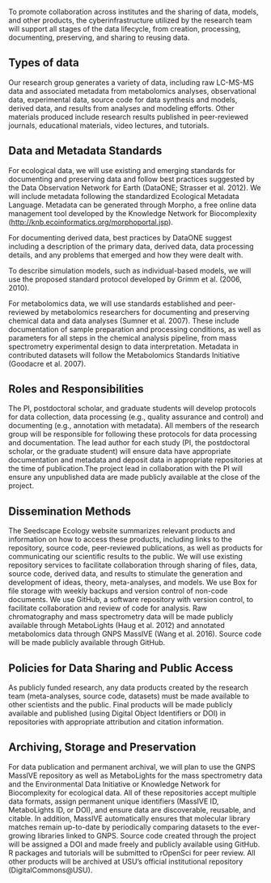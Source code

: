 To promote collaboration across institutes and the sharing of data, models, and other products, the cyberinfrastructure utilized by the research team will support all stages of the data lifecycle, from creation, processing, documenting, preserving, and sharing to reusing data.

## Types of data

Our research group generates a variety of data, including raw LC-MS-MS data and associated metadata from metabolomics analyses, observational data, experimental data, source code for data synthesis and models, derived data, and results from analyses and modeling efforts.  Other materials produced include research results  published in peer-reviewed journals, educational materials, video lectures,  and tutorials. 

## Data and Metadata Standards

For ecological data, we will use existing and emerging standards for documenting and preserving data and follow best practices suggested by the Data Observation Network for Earth (DataONE; Strasser et al. 2012). We will include metadata following the standardized Ecological Metadata Language. Metadata can be generated through Morpho, a free online data management tool developed by the Knowledge Network for Biocomplexity (http://knb.ecoinformatics.org/morphoportal.jsp). 

For documenting derived data, best practices by DataONE suggest including a description of the primary data, derived data, data processing details, and any problems that emerged and how they were dealt with.

To describe simulation models, such as individual-based models, we will use the proposed standard protocol developed by Grimm et al. (2006, 2010). 

For metabolomics data, we will use standards established and peer-reviewed by metabolomics researchers for documenting and preserving chemical data and data analyses (Sumner et al. 2007). These include documentation of sample preparation and processing conditions, as well as parameters for all steps in the chemical analysis pipeline, from mass spectrometry experimental design to data interpretation. Metadata in contributed datasets will follow the Metabolomics Standards Initiative (Goodacre et al. 2007). 

## Roles and Responsibilities 

The PI, postdoctoral scholar, and graduate students will develop protocols for data collection, data processing (e.g., quality assurance and control) and documenting (e.g., annotation with metadata). All members of the research group will be responsible for following these protocols for data processing and documentation. The lead author for each study (PI, the postdoctoral scholar, or the graduate student) will ensure data have appropriate documentation and metadata and deposit data in appropriate repositories at the time of publication.The project lead in collaboration with the PI will ensure any unpublished data are made publicly available at the close of the project.

## Dissemination Methods

The Seedscape Ecology website summarizes relevant products and information on how to access these products, including links to the repository, source code, peer-reviewed publications, as well as products for communicating our scientific results to the public. We will use existing repository services to facilitate collaboration through sharing of files, data, source code, derived data, and results to stimulate the generation and development of ideas, theory, meta-analyses, and models. We use Box for file storage with weekly backups and version control of non-code documents. We  use GitHub, a software repository with version control, to facilitate collaboration and review of code for analysis. Raw chromatography and mass spectrometry data will be made publicly available through MetaboLights (Haug et al. 2012) and annotated metabolomics data through GNPS MassIVE (Wang et al. 2016). Source code will be made publicly available through GitHub. 

## Policies for Data Sharing and Public Access

As publicly funded research, any data products created by the research team (meta-analyses, source code, datasets) must be made available to other scientists and the public. Final products will be made publicly available and published (using Digital Object Identifiers or DOI) in repositories with appropriate attribution and citation information. 


## Archiving, Storage and Preservation

For data publication and permanent archival, we will plan to use the GNPS MassIVE repository as well as MetaboLights for the mass spectrometry data and the Environmental Data Initiative or Knowledge Network for Biocomplexity for ecological data. All of these repositories accept multiple data formats, assign permanent unique identifiers (MassIVE ID, MetaboLights ID, or DOI), and ensure data are discoverable, reusable, and citable. In addition, MassIVE automatically ensures that molecular library matches remain up-to-date by periodically comparing datasets to the ever-growing libraries linked to GNPS. Source code created through the project will be assigned a DOI and made freely and publicly available using GitHub. R packages and tutorials will be submitted to rOpenSci for peer review. All other products will be archived at USU’s official institutional repository (DigitalCommons@USU).
